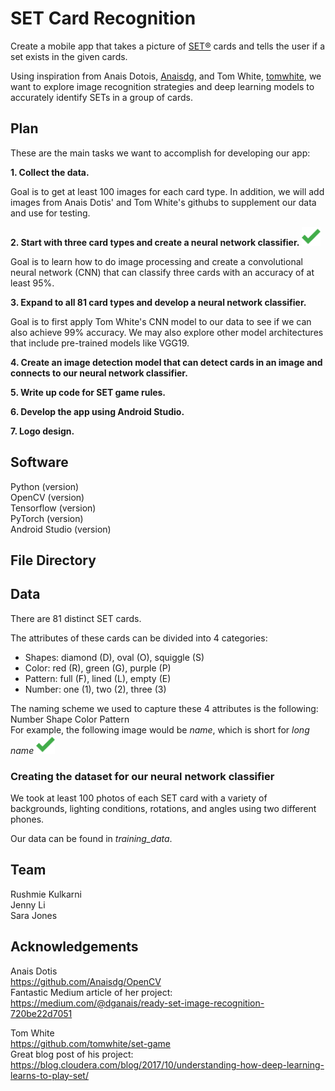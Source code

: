 # SET Card Recognition
Create a mobile app that takes a picture of [SET®](https://www.setgame.com/) cards and tells the user if a set exists in the given cards.

Using inspiration from Anais Dotois, [Anaisdg](https://github.com/Anaisdg), and Tom White, [tomwhite](https://github.com/tomwhite), we want to explore image recognition strategies and deep learning models to accurately identify SETs in a group of cards.

 ## Plan
 
 These are the main tasks we want to accomplish for developing our app:
 
 **1. Collect the data.**
 
 Goal is to get at least 100 images for each card type. In addition, we will add images from Anais Dotis' and Tom White's githubs to supplement our data and use for testing. 
 
 **2. Start with three card types and create a neural network classifier.** 
 <img src="https://github.com/rushmie/SETCardRecognition/blob/master/check_mark.png" width="30" height="30">
 
 
 Goal is to learn how to do image processing and create a convolutional neural network (CNN) that can classify three cards with an accuracy of at least 95%. 
 
 **3. Expand to all 81 card types and develop a neural network classifier.**
 
 Goal is to first apply Tom White's CNN model to our data to see if we can also achieve 99% accuracy. We may also explore other model  architectures that include pre-trained models like VGG19. 
 
 **4. Create an image detection model that can detect cards in an image and connects to our neural network classifier.**
 
 **5. Write up code for SET game rules.**
 
 **6. Develop the app using Android Studio.**
 
 **7. Logo design.**
 
 ## Software
 
 Python (version)  
 OpenCV (version)  
 Tensorflow (version)  
 PyTorch (version)  
 Android Studio (version) 
 
## File Directory 

## Data

There are 81 distinct SET cards. 

The attributes of these cards can be divided into 4 categories:

 * Shapes: diamond (D), oval (O), squiggle (S)
 * Color: red (R), green (G), purple (P)
 * Pattern: full (F), lined (L), empty (E)
 * Number: one (1), two (2), three (3)
 
 The naming scheme we used to capture these 4 attributes is the following:
 Number Shape Color Pattern  
 For example, the following image would be *name*, which is short for *long name* 
  <img src="https://github.com/rushmie/SETCardRecognition/blob/master/check_mark.png" width="30" height="30">
 
 ### Creating the dataset for our neural network classifier
 
 We took at least 100 photos of each SET card with a variety of backgrounds, lighting conditions, rotations, and angles using two different phones.
 
 Our data can be found in *training_data*.
 
 ## Team
 
 Rushmie Kulkarni  
 Jenny Li  
 Sara Jones  
 
 ## Acknowledgements
Anais Dotis  
https://github.com/Anaisdg/OpenCV  
Fantastic Medium article of her project:   
https://medium.com/@dganais/ready-set-image-recognition-720be22d7051

Tom White  
https://github.com/tomwhite/set-game    
Great blog post of his project:   
https://blog.cloudera.com/blog/2017/10/understanding-how-deep-learning-learns-to-play-set/
 

